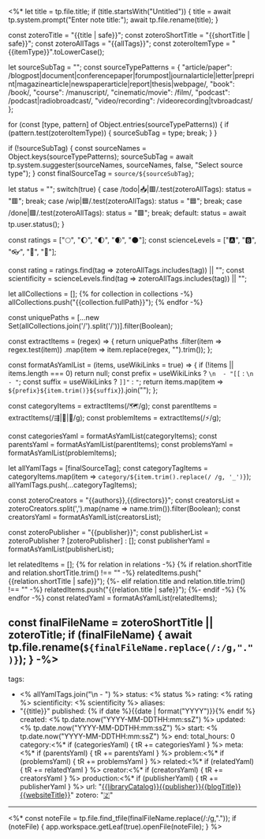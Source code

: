 <%*
let title = tp.file.title;
if (title.startsWith("Untitled")) {
    title = await tp.system.prompt("Enter note title:");
    await tp.file.rename(title);
}

const zoteroTitle = "{{title | safe}}";
const zoteroShortTitle = "{{shortTitle | safe}}";
const zoteroAllTags = "{{allTags}}";
const zoteroItemType = "{{itemType}}".toLowerCase();

let sourceSubTag = "";
const sourceTypePatterns = {
    "article/paper": /blogpost|document|conferencepaper|forumpost|journalarticle|letter|preprint|magazinearticle|newspaperarticle|report|thesis|webpage/,
    "book": /book/,
    "course": /manuscript/,
    "cinematic/movie": /film/,
    "podcast": /podcast|radiobroadcast/,
    "video/recording": /videorecording|tvbroadcast/
};

for (const [type, pattern] of Object.entries(sourceTypePatterns)) {
    if (pattern.test(zoteroItemType)) {
        sourceSubTag = type;
        break;
    }
}

if (!sourceSubTag) {
    const sourceNames = Object.keys(sourceTypePatterns);
    sourceSubTag = await tp.system.suggester(sourceNames, sourceNames, false, "Select source type");
}
const finalSourceTag = `source/${sourceSubTag}`;

let status = "";
switch(true) {
    case /todo|📥|🟥/.test(zoteroAllTags): status = "🟥"; break;
    case /wip|🟦/.test(zoteroAllTags): status = "🟦"; break;
    case /done|🟩/.test(zoteroAllTags): status = "🟩"; break;
    default: status = await tp.user.status();
}

const ratings = ["🌕", "🌔", "🌓", "🌒", "🌑"];
const scienceLevels = ["🅰️", "🅱️", "👓", "📢", "💬"];

const rating = ratings.find(tag => zoteroAllTags.includes(tag)) || "";
const scientificity = scienceLevels.find(tag => zoteroAllTags.includes(tag)) || "";

let allCollections = [];
{% for collection in collections -%}
allCollections.push("{{collection.fullPath}}");
{% endfor -%}

const uniquePaths = [...new Set(allCollections.join('/').split('/'))].filter(Boolean);

const extractItems = (regex) => {
    return uniquePaths
        .filter(item => regex.test(item))
        .map(item => item.replace(regex, "").trim());
};

const formatAsYamlList = (items, useWikiLinks = true) => {
    if (!items || items.length === 0) return null;
    const prefix = useWikiLinks ? `\n  - "[[` : `\n  - "`;
    const suffix = useWikiLinks ? `]]"` : `"`;
    return items.map(item => `${prefix}${item.trim()}${suffix}`).join("");
};

const categoryItems = extractItems(/🗺️/g);
const parentItems = extractItems(/⇶|🔬|🔎/g);
const problemItems = extractItems(/⚡️/g);

const categoriesYaml = formatAsYamlList(categoryItems);
const parentsYaml = formatAsYamlList(parentItems);
const problemsYaml = formatAsYamlList(problemItems);

let allYamlTags = [finalSourceTag];
const categoryTagItems = categoryItems.map(item => `category/${item.trim().replace(/ /g, '_')}`);
allYamlTags.push(...categoryTagItems);

const zoteroCreators = "{{authors}},{{directors}}";
const creatorsList = zoteroCreators.split(',').map(name => name.trim()).filter(Boolean);
const creatorsYaml = formatAsYamlList(creatorsList);

const zoteroPublisher = "{{publisher}}";
const publisherList = zoteroPublisher ? [zoteroPublisher] : [];
const publisherYaml = formatAsYamlList(publisherList);

let relatedItems = [];
{% for relation in relations -%}
    {% if relation.shortTitle and relation.shortTitle.trim() !== "" -%}
        relatedItems.push("{{relation.shortTitle | safe}}");
    {%- elif relation.title and relation.title.trim() !== "" -%}
        relatedItems.push("{{relation.title | safe}}");
    {%- endif -%}
{% endfor -%}
const relatedYaml = formatAsYamlList(relatedItems);

const finalFileName = zoteroShortTitle || zoteroTitle;
if (finalFileName) {
    await tp.file.rename(`${finalFileName.replace(/:/g,".")}`);
}
-%>
---
tags:
  - <% allYamlTags.join("\n  - ") %>
status: <% status %>
rating: <% rating %>
scientificity: <% scientificity %>
aliases:
  - "{{title}}"
published: {% if date %}{{date | format("YYYY")}}{% endif %}
created: <% tp.date.now("YYYY-MM-DDTHH:mm:ssZ") %>
updated: <% tp.date.now("YYYY-MM-DDTHH:mm:ssZ") %>
start: <% tp.date.now("YYYY-MM-DDTHH:mm:ssZ") %>
end:
total_hours: 0
category:<%* if (categoriesYaml) { tR += categoriesYaml } %>
meta:<%* if (parentsYaml) { tR += parentsYaml } %>
problem:<%* if (problemsYaml) { tR += problemsYaml } %>
related:<%* if (relatedYaml) { tR += relatedYaml } %>
creator:<%* if (creatorsYaml) { tR += creatorsYaml } %>
production:<%* if (publisherYaml) { tR += publisherYaml } %>
url: "[{{libraryCatalog}}{{publisher}}{{blogTitle}}{{websiteTitle}}]({{url}})"
zotero: "[🇿](zotero://select/items/@{{citekey}})"
---

<%*
const noteFile = tp.file.find_tfile(finalFileName.replace(/:/g,"."));
if (noteFile) {
    app.workspace.getLeaf(true).openFile(noteFile);
}
%>
